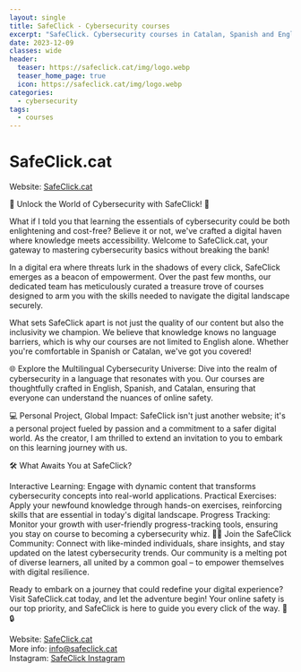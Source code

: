 ```yaml
---
layout: single
title: SafeClick - Cybersecurity courses 
excerpt: "SafeClick. Cybersecurity courses in Catalan, Spanish and English."
date: 2023-12-09
classes: wide
header:
  teaser: https://safeclick.cat/img/logo.webp
  teaser_home_page: true
  icon: https://safeclick.cat/img/logo.webp
categories:
  - cybersecurity
tags:  
  - courses
---
```

# SafeClick.cat
Website: [SafeClick.cat](https://safeclick.cat)

🔐 Unlock the World of Cybersecurity with SafeClick! 🚀

What if I told you that learning the essentials of cybersecurity could be both enlightening and cost-free? Believe it or not, we've crafted a digital haven where knowledge meets accessibility. Welcome to SafeClick.cat, your gateway to mastering cybersecurity basics without breaking the bank!

In a digital era where threats lurk in the shadows of every click, SafeClick emerges as a beacon of empowerment. Over the past few months, our dedicated team has meticulously curated a treasure trove of courses designed to arm you with the skills needed to navigate the digital landscape securely.

What sets SafeClick apart is not just the quality of our content but also the inclusivity we champion. We believe that knowledge knows no language barriers, which is why our courses are not limited to English alone. Whether you're comfortable in Spanish or Catalan, we've got you covered!

🌐 Explore the Multilingual Cybersecurity Universe:
Dive into the realm of cybersecurity in a language that resonates with you. Our courses are thoughtfully crafted in English, Spanish, and Catalan, ensuring that everyone can understand the nuances of online safety.

💻 Personal Project, Global Impact:
SafeClick isn't just another website; it's a personal project fueled by passion and a commitment to a safer digital world. As the creator, I am thrilled to extend an invitation to you to embark on this learning journey with us.

🛠️ What Awaits You at SafeClick?

Interactive Learning: Engage with dynamic content that transforms cybersecurity concepts into real-world applications.
Practical Exercises: Apply your newfound knowledge through hands-on exercises, reinforcing skills that are essential in today's digital landscape.
Progress Tracking: Monitor your growth with user-friendly progress-tracking tools, ensuring you stay on course to becoming a cybersecurity whiz.
👩‍💻 Join the SafeClick Community:
Connect with like-minded individuals, share insights, and stay updated on the latest cybersecurity trends. Our community is a melting pot of diverse learners, all united by a common goal – to empower themselves with digital resilience.

Ready to embark on a journey that could redefine your digital experience? Visit SafeClick.cat today, and let the adventure begin! Your online safety is our top priority, and SafeClick is here to guide you every click of the way. 🚀🔒

Website: [SafeClick.cat](https://safeclick.cat)\
More info: info@safeclick.cat\
Instagram: [SafeClick Instagram](https://www.instagram.com/safeclick.cat/)

```
